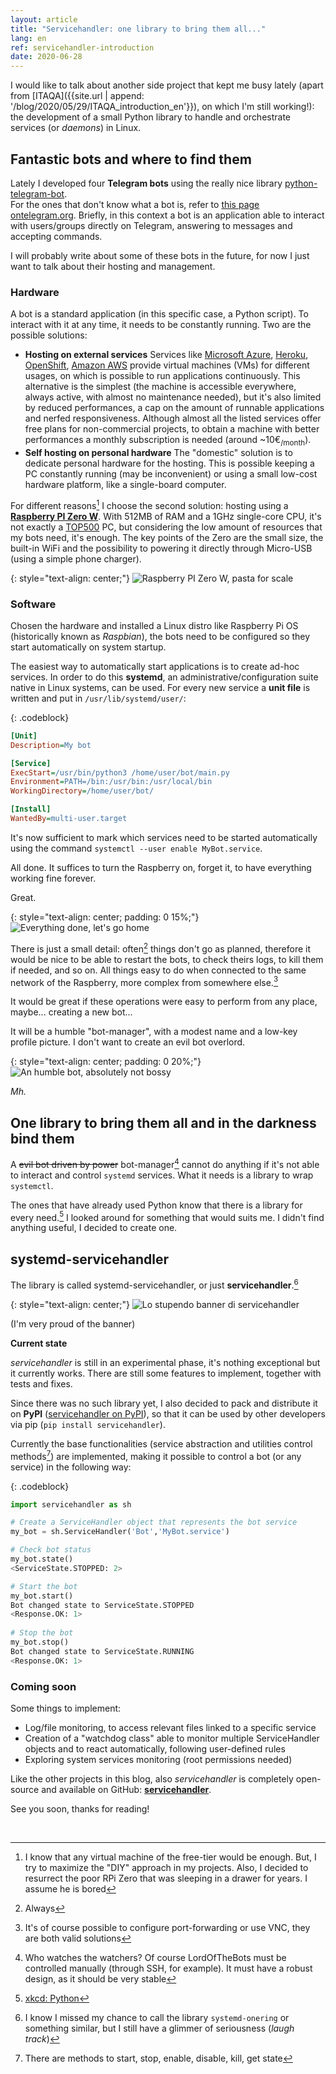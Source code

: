 ```yaml
---
layout: article
title: "Servicehandler: one library to bring them all..."
lang: en
ref: servicehandler-introduction
date: 2020-06-28
---
```


I would like to talk about another side project that kept me busy lately (apart from [ITAQA]({{site.url | append: '/blog/2020/05/29/ITAQA_introduction_en'}}), on which I'm still working!): the development of a small Python library to handle and orchestrate services (or *daemons*) in Linux.

## Fantastic bots and where to find them

Lately I developed four **Telegram bots** using the really nice library [python-telegram-bot](https://github.com/python-telegram-bot/python-telegram-bot).  
For the ones that don't know what a bot is, refer to [this page ontelegram.org](https://core.telegram.org/bots). Briefly, in this context a bot is an application able to interact with users/groups directly on Telegram, answering to messages and accepting commands.

I will probably write about some of these bots in the future, for now I just want to talk about their hosting and management.

### Hardware

A bot is a standard application (in this specific case, a Python script). To interact with it at any  time, it needs to be constantly running. Two are the possible solutions:

* **Hosting on external services**
  Services like [Microsoft Azure](https://azure.microsoft.com/en-us/), [Heroku](https://www.heroku.com/), [OpenShift](https://www.openshift.com/), [Amazon AWS](https://aws.amazon.com/) provide virtual machines (VMs) for different usages, on which is possible to run applications continuously. This alternative is the simplest (the machine is accessible everywhere, always active, with almost no maintenance needed), but it's also limited by reduced performances, a cap on the amount of runnable applications and nerfed responsiveness.
  Although almost all the listed services offer free plans for non-commercial projects, to obtain a machine with better performances a monthly subscription is needed (around ~10€<sub>/month</sub>).
* **Self hosting on personal hardware**
  The "domestic" solution is to dedicate personal hardware for the hosting. This is possible keeping a PC constantly running (may be inconvenient) or using a small low-cost hardware platform, like a single-board computer.

For different reasons[^1] I choose the second solution: hosting using a [**Raspberry PI Zero W**](https://www.raspberrypi.org/products/raspberry-pi-zero-w/). With 512MB of RAM and a 1GHz single-core CPU, it's not exactly a [TOP500](https://it.wikipedia.org/wiki/TOP500) PC, but considering the low amount of resources that my bots need, it's enough. The key points of the Zero are the small size, the built-in WiFi and the possibility to powering it directly through Micro-USB (using a simple phone charger).

{: style="text-align: center;"}
<img src="{{site.url | append: '/media/20200628/raspberrypizero.jpg'}}" title="Raspberry PI Zero W, pasta for scale" class="responsive" onclick="window.open(this.src)">

### Software

Chosen the hardware and installed a Linux distro like Raspberry Pi OS (historically known as *Raspbian*), the bots need to be configured so they start automatically on system startup.

The easiest way to automatically start applications is to create ad-hoc services. In order to do this **systemd**, an administrative/configuration suite native in Linux systems, can be used. For every new service a **unit file** is written and put in `/usr/lib/systemd/user/`:

{: .codeblock}

```ini
[Unit]
Description=My bot

[Service]
ExecStart=/usr/bin/python3 /home/user/bot/main.py
Environment=PATH=/bin:/usr/bin:/usr/local/bin
WorkingDirectory=/home/user/bot/

[Install]
WantedBy=multi-user.target
```

It's now sufficient to mark which services need to be started automatically using the command `systemctl --user enable MyBot.service`.

All done. It suffices to turn the Raspberry on, forget it, to have everything working fine forever.

Great.

{: style="text-align: center; padding: 0 15%;"}
<img src="{{site.url | append: '/media/20200628/jobdone.jpg'}}" title="Everything done, let's go home" class="responsive" onclick="window.open(this.src)">

There is just a small detail: often[^2] things don't go as planned, therefore it would be nice to be able to restart the bots, to check theirs logs, to kill them if needed, and so on. All things easy to do when connected to the same network of the Raspberry, more complex from somewhere else.[^3]

It would be great if these operations were easy to perform from any place, maybe... creating a new bot...

It will be a humble "bot-manager", with a modest name and a low-key profile picture. I don't want to create an evil bot overlord.

{: style="text-align: center; padding: 0 20%;"}
<img src="{{site.url | append: '/media/20200628/lordofthebots.jpg'}}" title="An humble bot, absolutely not bossy" class="responsive" onclick="window.open(this.src)">

_Mh._

## One library to bring them all and in the darkness bind them

A ~~evil bot driven by power~~ bot-manager[^4] cannot do anything if it's not able to interact and control `systemd` services. What it needs is a library to wrap `systemctl`.

The ones that have already used Python know that there is a library for every need.[^5] I looked around for something that would suits me. I didn't find anything useful, I decided to create one.

## systemd-servicehandler

The library is called systemd-servicehandler, or just  **servicehandler**.[^6]

{: style="text-align: center;"}
<img src="{{site.url | append: '/media/20200628/servicehandler_banner.svg'}}" title="Lo stupendo banner di servicehandler" class="responsive" onclick="window.open(this.src)">

(I'm very proud of the banner)

**Current state**

*servicehandler* is still in an experimental phase, it's nothing exceptional but it currently works. There are still some features to implement, together with tests and fixes.

Since there was no such library yet, I also decided to pack and distribute it on **PyPI** ([servicehandler on PyPI](https://pypi.org/project/servicehandler/)), so that it can be used by other developers via pip  (`pip install servicehandler`).

Currently the base functionalities (service abstraction and utilities control methods[^7]) are implemented, making it possible to control a bot (or any service) in the following way:

{: .codeblock}
```python
import servicehandler as sh

# Create a ServiceHandler object that represents the bot service
my_bot = sh.ServiceHandler('Bot','MyBot.service')

# Check bot status
my_bot.state()
<ServiceState.STOPPED: 2>

# Start the bot
my_bot.start()
Bot changed state to ServiceState.STOPPED
<Response.OK: 1>
    
# Stop the bot
my_bot.stop()
Bot changed state to ServiceState.RUNNING
<Response.OK: 1>
```

### Coming soon

Some things to implement:

* Log/file monitoring, to access relevant files linked to a specific service
* Creation of a "watchdog class" able to monitor multiple ServiceHandler objects and to react automatically, following user-defined rules
* Exploring system services monitoring (root permissions needed)

Like the other projects in this blog, also *servicehandler* is completely open-source and available on GitHub: **[servicehandler](https://github.com/albertosantagostino/systemd-servicehandler)**.

See you soon, thanks for reading!

<br>


[^1]: I know that any virtual machine of the free-tier would be enough. But, I try to maximize the "DIY" approach in my projects. Also, I decided to resurrect the poor RPi Zero that was sleeping in a drawer for years. I assume he is bored
[^2]: Always
[^3]: It's of course possible to configure port-forwarding or use VNC, they are both valid solutions
[^4]: Who watches the watchers? Of course LordOfTheBots must be controlled manually (through SSH, for example). It must have a robust design, as it should be very stable
[^5]: <a href="https://xkcd.com/353/">xkcd: Python</a>
[^6]: I know I missed my chance to call the library `systemd-onering` or something similar, but I still have a glimmer of seriousness (_laugh track_)
[^7]: There are methods to start, stop, enable, disable, kill, get state